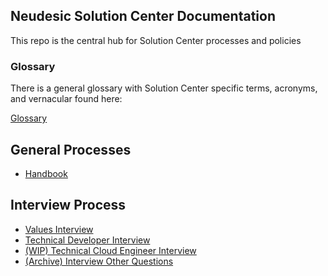 ## Neudesic Solution Center Documentation

This repo is the central hub for Solution Center processes and policies

### Glossary

There is a general glossary with Solution Center specific terms, acronyms, and vernacular found here:

[Glossary](glossary.md)

## General Processes

- [Handbook](/PoliciesProceduresAndGeneralInfo//Handbook/README.md)

## Interview Process

- [Values Interview](/PoliciesProceduresAndGeneralInfo/Interviews/interview-values-developer.md)
- [Technical Developer Interview](/PoliciesProceduresAndGeneralInfo/Interviews/interview-technical-developer.md)
- [(WIP) Technical Cloud Engineer Interview](/PoliciesProceduresAndGeneralInfo/Interviews/WIP-interview-values-cloud-engineer.md)
- [(Archive) Interview Other Questions](/PoliciesProceduresAndGeneralInfo/Interviews/interview-other-question-bank.md)

